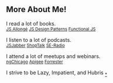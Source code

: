 ## More About Me!

I read a lot of <a>books</a>.<br>
<small class="muted">
    <a class="ref" target="_blank" href="http://www.amazon.com/Javascript-Allong%C3%A9-Reginald-Braithwaite-ebook/dp/B00FLKRCVO">JS Allongé</a>
    <a class="ref" target="_blank" href="http://www.amazon.com/Learning-JavaScript-Design-Patterns-Osmani-ebook/dp/B008VJSPZE/">JS Design Patterns</a>
    <a class="ref" target="_blank" href="http://www.amazon.com/Functional-JavaScript-Introducing-Programming-Underscore-js-ebook/dp/B00D624AQO/">Functional JS</a>
</small>

I listen to a lot of <a>podcasts</a>.<br>
<small class="muted">
    <a class="ref" target="_blank" href="http://javascriptjabber.com/">JSJabber</a>
    <a class="ref" target="_blank" href="http://shoptalkshow.com/">ShopTalk</a>
    <a class="ref" target="_blank" href="http://www.se-radio.net/">SE-Radio</a>
</small>

I attend a lot of <a>meetups</a> and <a>webinars</a>.<br>
<small class="muted">
    <a class="ref" href="http://www.meetup.com/AngularJS-Chicago" target="_blank">ngChicago</a>
    <a class="ref" href="http://apigee.com/about/resources" target="_blank">Apigee</a>
    <a class="ref" href="http://www.forrester.com//events?N=10006+5025" target="_blank">Forrester</a>
</small>

I strive to be Lazy, Impatient, and Hubris <sub><a href="http://threevirtues.com/" target="_blank" title="virtues">*</a></sub>

<script type="text/javascript">
alert('hi');
</script>
